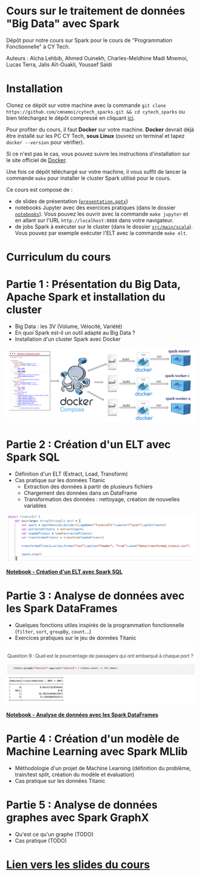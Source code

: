 # Cours sur le traitement de données "Big Data" avec Spark

Dépôt pour notre cours sur Spark pour le cours de "Programmation Fonctionnelle" à CY Tech.

Auteurs : Aïcha Lehbib, Ahmed Ouinekh, Charles-Meldhine Madi Mnemoi, Lucas Terra, Jalis Aït-Ouakli, Youssef Saïdi

# Installation

Clonez ce dépôt sur votre machine avec la commande `git clone https://github.com/cmnemoi/cytech_sparks.git && cd cytech_sparks` ou bien téléchargez le dépôt compressé en cliquant [ici](https://github.com/cmnemoi/cytech_sparks/archive/main.zip).

Pour profiter du cours, il faut **Docker** sur votre machine.  **Docker** devrait déjà être installé sur les PC CY Tech, **sous Linux** (ouvrez un terminal et tapez `docker --version` pour vérifier).

Si ce n'est pas le cas, vous pouvez suivre les instructions d'installation sur le site officiel de [Docker](https://docs.docker.com/get-docker/).
 
Une fois ce dépôt téléchargé sur votre machine, il vous suffit de lancer la commande `make` pour installer le cluster Spark utilisé pour le cours.

Ce cours est composé de :

- de slides de présentation ([`presentation.pptx`](presentation.pptx))
- notebooks Jupyter avec des exercices pratiques (dans le dossier [`notebooks`](notebooks)). Vous pouvez les ouvrir avec la commande `make jupyter` et en allant sur l'URL `http://localhost:8888` dans votre navigateur.
- de jobs Spark à exécuter sur le cluster (dans le dossier [`src/main/scala`](src/main/scala)). Vous pouvez par exemple exécuter l'ELT avec la commande `make elt`.

# Curriculum du cours

# Partie 1 : Présentation du Big Data, Apache Spark et installation du cluster

- Big Data : les 3V (Volume, Vélocité, Variété)
- En quoi Spark est-il un outil adapté au Big Data ?
- Installation d'un cluster Spark avec Docker

![Schéma représentant le cluster Spark du cours](images/cluster_schema.png)

# Partie 2 : Création d'un ELT avec Spark SQL

- Définition d'un ELT (Extract, Load, Transform)
- Cas pratique sur les données Titanic
  - Extraction des données à partir de plusieurs fichiers
  - Chargement des données dans un DataFrame
  - Transformation des données : nettoyage, création de nouvelles variables

![Code de l'ELT](images/elt.png)

**[Notebook - Création d'un ELT avec Spark SQL](notebooks/001_Création_d'un_ELT_avec_Spark_SQL.ipynb)**

# Partie 3 : Analyse de données avec les Spark DataFrames

- Quelques fonctions utiles inspirés de la programmation fonctionnelle (`filter`, `sort`, `groupBy`, `count`...)
- Exercices pratiques sur le jeu de données Titanic

![Question sur le jeu de données Titanic](images/titanic_eda.png)

**[Notebook - Analyse de données avec les Spark DataFrames](notebooks/002_Analyse_de_données_avec_les_Spark_DataFrames.ipynb)**

# Partie 4 : Création d'un modèle de Machine Learning avec Spark MLlib

- Méthodologie d'un projet de Machine Learning (définition du problème, train/test split, création du modèle et évaluation)
- Cas pratique sur les données Titanic

# Partie 5 : Analyse de données graphes avec Spark GraphX

- Qu'est ce qu'un graphe (TODO)
- Cas pratique (TODO)

# [Lien vers les slides du cours](presentation.pptx)

